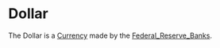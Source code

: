 # Dollar

The Dollar is a [Currency](130010000.md) made by the [Federal_Reserve_Banks](130000008.md).